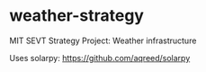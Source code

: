 # weather-strategy
MIT SEVT Strategy Project: Weather infrastructure 

Uses solarpy: https://github.com/aqreed/solarpy

